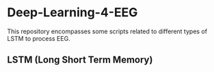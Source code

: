 # Deep-Learning-4-EEG
This repository encompasses some scripts related to different types of LSTM to process EEG. 
## LSTM (Long Short Term Memory)
